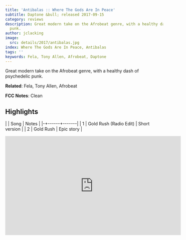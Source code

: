 ```yaml
---
title: 'Antibalas :: Where The Gods Are In Peace'
subtitle: Daptone &bull; released 2017-09-15
category: reviews
description: Great modern take on the Afrobeat genre, with a healthy dash of psychedelic
  punk.
author: jclacking
image:
  src: details/2017/antibalas.jpg
index: Where The Gods Are In Peace, Antibalas
tags: ''
keywords: Fela, Tony Allen, Afrobeat, Daptone
---
```

Great modern take on the Afrobeat genre, with a healthy dash of psychedelic punk.<!--more-->

**Related**: Fela, Tony Allen, Afrobeat

**FCC Notes**: Clean

## Highlights

| | Song | Notes |
|-+------+-------|
| 1 | Gold Rush (Radio Edit) | Short version |
| 2 | Gold Rush | Epic story |

<div class="tlo-detail-video"><iframe width="560" height="315" src="https://www.youtube.com/embed/xM6HBAM93V4" frameborder="0" allow="autoplay; encrypted-media" allowfullscreen></iframe></div>

